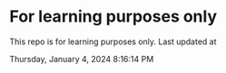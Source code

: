 # For learning purposes only
This repo is for learning purposes only.
Last updated at

Thursday, January 4, 2024 8:16:14 PM

